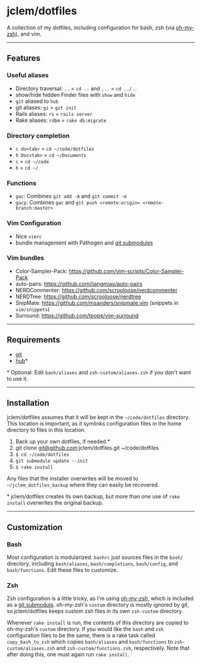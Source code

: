 # jclem/dotfiles

A collection of my dotfiles, including configuration for bash, zsh (via
[oh-my-zsh][oh_my_zsh]), and vim.

---

## Features

### Useful aliases

* Directory traversal: `..` = `cd ..` and `...` = `cd ../..`
* show/hide hidden Finder files with `show` and `hide`
* `git` aliased to `hub`
* git aliases: `gi` = `git init`
* Rails aliases: `rs` = `rails server`
* Rake aliases: `rdbm` = `rake db:migrate`

### Directory completion

* `c do<tab>` = `cd ~/code/dotfiles`
* `h Doc<tab>` = `cd ~/Documents`
* `c` = `cd ~/code`
* `h` = `cd ~/`

### Functions

* `gac`: Combines `git add -A` and `git commit -m`
* `gacp`: Combines `gac` and `git push <remote:origin> <remote-branch:master>`

### Vim Configuration

* Nice `vimrc`
* bundle management with Pathogen and [git submodules][git_submodules]

### Vim bundles

* Color-Sampler-Pack: https://github.com/vim-scripts/Color-Sampler-Pack
* auto-pairs: https://github.com/jiangmiao/auto-pairs
* NERDCommenter: https://github.com/scrooloose/nerdcommenter
* NERDTree: https://github.com/scrooloose/nerdtree
* SnipMate: https://github.com/msanders/snipmate.vim (snippets in
  `vim/snippets`)
* Surround: https://github.com/tpope/vim-surround

---

## Requirements

* [git][git]
* [hub][hub]*

\* Optional. Edit `bash/aliases` and `zsh-custom/aliases.zsh` if you don't want
to use it.

---

## Installation

jclem/dotfiles assumes that it will be kept in the `~/code/dotfiles` directory.
This location is important, as it symlinks configuration files in the home
directory to files in this location.

1. Back up your own dotfiles, if needed.*
2. git clone git@github.com:jclem/dotfiles.git ~/code/dotfiles
3. `$ cd ~/code/dotfiles`
4. `git submodule update --init`
5. `$ rake install`

Any files that the installer overwrites will be moved to
`~/jclem_dotfiles_backup` where they can easily be recovered.

\* jclem/dotfiles creates its own backup, but more than one use of `rake
  install` overwrites the original backup.

---

## Customization

### Bash

Most configuration is modularized. `bashrc` just sources files in the `bash/`
directory, including `bash/aliases`, `bash/completions`, `bash/config`, and
`bash/functions`. Edit these files to customize.

### Zsh

Zsh configuration is a little tricky, as I'm using [oh-my-zsh][oh_my_zsh],
which is included as a [git submodule][git_submodules]. oh-my-zsh's `custom`
directory is mostly ignored by git, so jclem/dotfiles keeps custom zsh files in
its own `zsh-custom` directory.

Whenever `rake install` is run, the contents of this directory are copied to
oh-my-zsh's `custom` directory. If you would like the `bash` and `zsh`
configuration files to be the same, there is a rake task called
`copy_bash_to_zsh` which copies `bash/aliases` and `bash/functions` to
`zsh-custom/aliases.zsh` and `zsh-custom/functions.zsh`, respectively. Note
that after doing this, one must again run `rake install`.

[oh_my_zsh]: https://github.com/robbyrussell/oh-my-zsh
[git_submodules]: http://book.git-scm.com/5_submodules.html
[git]: http://git-scm.com/
[hub]: https://github.com/defunkt/hub
